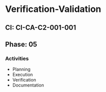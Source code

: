 # Verification-Validation

## CI: CI-CA-C2-001-001
## Phase: 05

### Activities
- Planning
- Execution
- Verification
- Documentation
